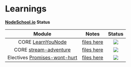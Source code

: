 # Learnings

**[NodeSchool.io]( http://nodeschool.io/) Status**

| Module        | Notes         | Status  |
|:-------------:|:-------------:|:-----:|
| CORE [LearnYouNode](https://github.com/workshopper/learnyounode)      | [files here](https://github.com/joaosantos15/msc-thesis/tree/master/building_blocks/learning/nodejs/learnyounode) | ![](https://img.shields.io/badge/status-100%25-green.svg) |
| CORE [stream-adventure](https://github.com/workshopper/stream-adventure)      | [files here](https://github.com/joaosantos15/msc-thesis/tree/master/building_blocks/learning/nodejs/stream-adventure)      |   ![](https://img.shields.io/badge/status-70%25-blue.svg) | 
| Electives [Promises-wont-hurt](https://github.com/stevekane/promise-it-wont-hurt)      | [files here](https://github.com/joaosantos15/msc-thesis/tree/master/building_blocks/learning/nodejs/promise-shop)      |   ![](https://img.shields.io/badge/status-50%25-blue.svg) | 

